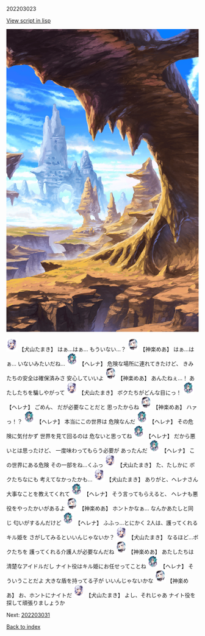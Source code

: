 202203023

[View script in lisp](../scripts/202203023.txt)

![wild.png](../images/backgrounds/wild.png)

<img src="../images/units/5303721.png" alt="5303721.png" height="34"/>
【犬山たまき】
はぁ…はぁ…
もういない…？

<img src="../images/units/5105021.png" alt="5105021.png" height="34"/>
【神楽めあ】
はぁ…はぁ…
いないみたいだね…

<img src="../images/units/5302811.png" alt="5302811.png" height="34"/>
【ヘレナ】
危険な場所に連れてきたけど、
きみたちの安全は確保済みさ
安心していいよ

<img src="../images/units/5105021.png" alt="5105021.png" height="34"/>
【神楽めあ】
あんたねぇ…！
あたしたちを騙しやがって

<img src="../images/units/5303721.png" alt="5303721.png" height="34"/>
【犬山たまき】
ボクたちがどんな目にっ！

<img src="../images/units/5302811.png" alt="5302811.png" height="34"/>
【ヘレナ】
ごめん、
だが必要なことだと
思ったからね

<img src="../images/units/5105021.png" alt="5105021.png" height="34"/>
【神楽めあ】
ハァっ！？

<img src="../images/units/5302811.png" alt="5302811.png" height="34"/>
【ヘレナ】
本当にこの世界は
危険なんだ

<img src="../images/units/5302811.png" alt="5302811.png" height="34"/>
【ヘレナ】
その危険に気付かず
世界を見て回るのは
危ないと思ってね

<img src="../images/units/5302811.png" alt="5302811.png" height="34"/>
【ヘレナ】
だから悪いとは思ったけど、
一度味わってもらう必要が
あったんだ

<img src="../images/units/5302811.png" alt="5302811.png" height="34"/>
【ヘレナ】
この世界にある危険
その一部をね…くふっ

<img src="../images/units/5303721.png" alt="5303721.png" height="34"/>
【犬山たまき】
た、たしかに
ボクたちなにも
考えてなかったかも…

<img src="../images/units/5303721.png" alt="5303721.png" height="34"/>
【犬山たまき】
ありがと、ヘレナさん
大事なことを教えてくれて

<img src="../images/units/5302811.png" alt="5302811.png" height="34"/>
【ヘレナ】
そう言ってもらえると、
ヘレナも悪役をやったかいがあるよ

<img src="../images/units/5105021.png" alt="5105021.png" height="34"/>
【神楽めあ】
ホントかなぁ…
なんかあたしと同じ
匂いがするんだけど

<img src="../images/units/5302811.png" alt="5302811.png" height="34"/>
【ヘレナ】
ふふっ…とにかく
2人は、護ってくれるキル姫を
さがしてみるといいんじゃないか？

<img src="../images/units/5303721.png" alt="5303721.png" height="34"/>
【犬山たまき】
なるほど…ボクたちを
護ってくれる介護人が必要なんだね

<img src="../images/units/5105021.png" alt="5105021.png" height="34"/>
【神楽めあ】
あたしたちは清楚なアイドルだし
ナイト役はキル姫にお任せってことね

<img src="../images/units/5302811.png" alt="5302811.png" height="34"/>
【ヘレナ】
そういうことだよ
大きな盾を持ってる子が
いいんじゃないかな

<img src="../images/units/5105021.png" alt="5105021.png" height="34"/>
【神楽めあ】
お、ホントにナイトだ

<img src="../images/units/5303721.png" alt="5303721.png" height="34"/>
【犬山たまき】
よし、それじゃあ
ナイト役を探して頑張りましょうか


Next: [202203031](202203031.md)

[Back to index](index.md)
